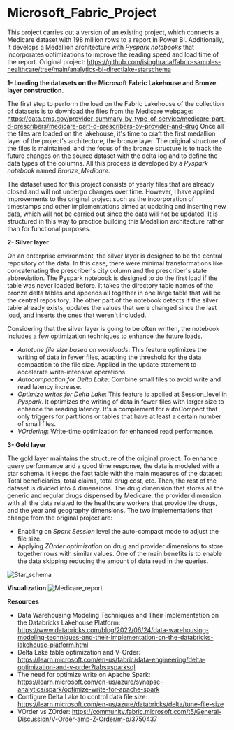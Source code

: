 # Microsoft_Fabric_Project
This project carries out a version of an existing project, which connects a Medicare dataset with 198 million rows to a report in Power BI. Additionally, it develops a Medallion architecture with *Pyspark notebooks* that incorporates optimizations to improve the reading speed and load time of the report. Original project: https://github.com/isinghrana/fabric-samples-healthcare/tree/main/analytics-bi-directlake-starschema

**1- Loading the datasets on the Microsoft Fabric Lakehouse and Bronze layer construction.**

The first step to perform the load on the Fabric Lakehouse of the collection of datasets is to download the files from the Medicare webpage: https://data.cms.gov/provider-summary-by-type-of-service/medicare-part-d-prescribers/medicare-part-d-prescribers-by-provider-and-drug
Once all the files are loaded on the lakehouse, it's time to craft the first medallion layer of the project's architecture, the bronze layer. The original structure of the files is maintained, and the focus of the bronze structure is to track the future changes on the source dataset with the delta log and to define the data types of the columns.
All this process is developed by a *Pyspark notebook* named *Bronze_Medicare*.

The dataset used for this project consists of yearly files that are already closed and will not undergo changes over time. However, I have applied improvements to the original project such as the incorporation of timestamps and other implementations aimed at updating and inserting new data, which will not be carried out since the data will not be updated. It is structured in this way to practice building this Medallion architecture rather than for functional purposes.

**2- Silver layer**

On an enterprise environment, the silver layer is designed to be the central repository of the data. In this case, there were minimal transformations like concatenating the prescriber's city column and the prescriber's state abbreviation. The Pyspark notebook is designed to do the first load if the table was never loaded before. It takes the directory table names of the bronze delta tables and appends all together in one large table that will be the central repository. The other part of the notebook detects if the silver table already exists, updates the values that were changed since the last load, and inserts the ones that weren't included.

Considering that the silver layer is going to be often written, the notebook includes a few optimization techniques to enhance the future loads.

- *Autotune file size based on workloads*: This feature optimizes the writing of data in fewer files, adapting the threshold for the data compaction to the file size. Applied in the update statement to accelerate write-intensive operations.
- *Autocompaction for Delta Lake*: Combine small files to avoid write and read latency increase.
- *Optimize writes for Delta Lake*: This feature is applied at Session_level in *Pyspark*. It optimizes the writing of data in fewer files with larger size to enhance the reading latency. It's a complement for autoCompact that only triggers for partitions or tables that have at least a certain number of small files.
- *VOrdering*: Write-time optimization for enhanced read performance.

**3- Gold layer**

The gold layer maintains the structure of the original project. To enhance query performance and a good time response, the data is modeled with a star schema. It keeps the fact table with the main measures of the dataset: Total beneficiaries, total claims, total drug cost, etc. Then, the rest of the dataset is divided into 4 dimensions. The drug dimension that stores all the generic and regular drugs dispensed by Medicare, the provider dimension with all the data related to the healthcare workers that provide the drugs, and the year and geography dimensions. The two implementations that change from the original project are:

- Enabling on *Spark Session* level the auto-compact mode to adjust the file size.
- Applying *ZOrder optimization* on drug and provider dimensions to store together rows with similar values. One of the main benefits is to enable the data skipping reducing the amount of data read in the queries.

![Star_schema](https://github.com/Axlope97/Microsoft_Fabric_Project/assets/148786116/857dcdf6-e88a-4059-9bca-e85c4df2bde1)



**Visualization**
![Medicare_report](https://github.com/Axlope97/Microsoft_Fabric_Project/assets/148786116/5a00a0de-8860-4768-bace-ae13f5f18447)



**Resources**
- Data Warehousing Modeling Techniques and Their Implementation on the Databricks Lakehouse Platform: https://www.databricks.com/blog/2022/06/24/data-warehousing-modeling-techniques-and-their-implementation-on-the-databricks-lakehouse-platform.html
- Delta Lake table optimization and V-Order: https://learn.microsoft.com/en-us/fabric/data-engineering/delta-optimization-and-v-order?tabs=sparksql
- The need for optimize write on Apache Spark: https://learn.microsoft.com/en-us/azure/synapse-analytics/spark/optimize-write-for-apache-spark
- Configure Delta Lake to control data file size: https://learn.microsoft.com/en-us/azure/databricks/delta/tune-file-size
- VOrder vs ZOrder: https://community.fabric.microsoft.com/t5/General-Discussion/V-Order-amp-Z-Order/m-p/3750437



